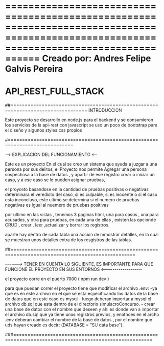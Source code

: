 ========================================================================================================================================
Creado por: Andres Felipe Galvis Pereira 
========================================================================================================================================

# API_REST_FULL_STACK

##=================================================================================
    INTRODUCCION
    
Este proyecto se desarrollo en node.js para el backend
y se consumieron los servicios de la api-rest con javascript
se uso un poco de bootstrap para el diseño y algunos styles.css propios

#=============================================================================
  
 --> EXPLICACION DEL FUNCIONAMIENTO <-- 

Este es un proyecto En el cual se creo un sistema que ayuda a juzgar a una persona por sus delitos, 
el Proyecto nos permite Agregar una persona sospechosa a la base de datos , y apartir de ese registro crear o iniciar  un caso,
y a ese caso se le pueden asignar pruebas,

el proyceto basandose en la cantidad de pruebas positivas o negativas determinara el veredicto del caso, si es culpable,
si es inocente o si el caso esta inconcluso, este ultimo se determina si el numero de pruebas negativas es igual al nuemero de pruebas positivas

por ultimo en las vistas , tenemos 3 paginas html, una para casos , una para acusados, y otra para pruebas,
en cada una de ellas , existen las opcionde CRUD , crear , leer ,actualizar y borrar los registros.

aparte hay dentro de cada tabla una accion de mmostrar detalles, en la cual se muestran unos detalles extra de los resgistros de las tablas.


##==================================================================================================
  
  ------>  TENER EN CUENTA LO SIGUIENTE, ES IMPORTANTE PARA QUE FUNCIONE EL PROYECTO EN SUS ENTORNOS <------------------
  
  el proyecto corre en el puerto 7000   ( npm run dev )

para que puedan correr el proyecto tiene que modificar el archivo .env:
    -ya que es en este archivo en el que se esta especificando los datos de la base de datos que en este caso es mysql
    - luego deberan importar a mysql el archivo db.sql que esta dentro de el directorio simulacroConcurso.
    - crear una base de datos con el nombre que deseen y ahi es donde van a importar el archivo db.sql que ya tiene unos registros previos,
      y enotnces en el archo .env deberan cambiar el nombre de la base de datos , por el nombre que uds hayan creado 
      es decir: (DATABASE = "SU data base").
      
###=======================================================================================================


    
